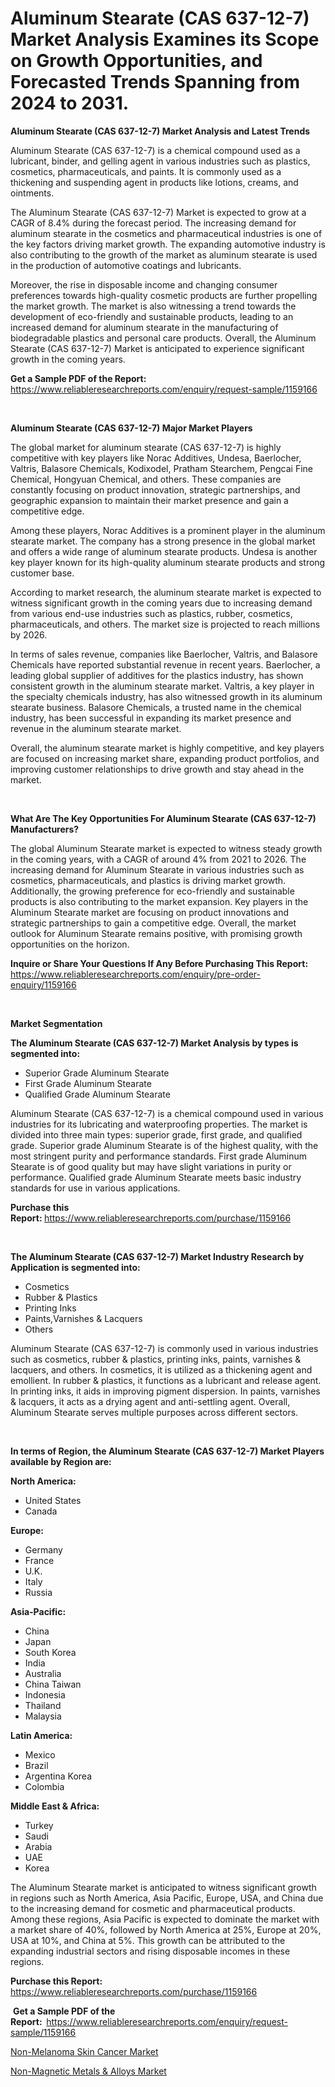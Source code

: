 <p><h1>Aluminum Stearate (CAS 637-12-7) Market Analysis Examines its Scope on Growth Opportunities, and Forecasted Trends Spanning from 2024 to 2031.</h1></p><p><strong>Aluminum Stearate (CAS 637-12-7) Market Analysis and Latest Trends</strong></p>
<p><p>Aluminum Stearate (CAS 637-12-7) is a chemical compound used as a lubricant, binder, and gelling agent in various industries such as plastics, cosmetics, pharmaceuticals, and paints. It is commonly used as a thickening and suspending agent in products like lotions, creams, and ointments.</p><p>The Aluminum Stearate (CAS 637-12-7) Market is expected to grow at a CAGR of 8.4% during the forecast period. The increasing demand for aluminum stearate in the cosmetics and pharmaceutical industries is one of the key factors driving market growth. The expanding automotive industry is also contributing to the growth of the market as aluminum stearate is used in the production of automotive coatings and lubricants.</p><p>Moreover, the rise in disposable income and changing consumer preferences towards high-quality cosmetic products are further propelling the market growth. The market is also witnessing a trend towards the development of eco-friendly and sustainable products, leading to an increased demand for aluminum stearate in the manufacturing of biodegradable plastics and personal care products. Overall, the Aluminum Stearate (CAS 637-12-7) Market is anticipated to experience significant growth in the coming years.</p></p>
<p><strong>Get a Sample PDF of the Report:&nbsp;</strong> <a href="https://www.reliableresearchreports.com/enquiry/request-sample/1159166">https://www.reliableresearchreports.com/enquiry/request-sample/1159166</a></p>
<p>&nbsp;</p>
<p><strong>Aluminum Stearate (CAS 637-12-7) Major Market Players</strong></p>
<p><p>The global market for aluminum stearate (CAS 637-12-7) is highly competitive with key players like Norac Additives, Undesa, Baerlocher, Valtris, Balasore Chemicals, Kodixodel, Pratham Stearchem, Pengcai Fine Chemical, Hongyuan Chemical, and others. These companies are constantly focusing on product innovation, strategic partnerships, and geographic expansion to maintain their market presence and gain a competitive edge.</p><p>Among these players, Norac Additives is a prominent player in the aluminum stearate market. The company has a strong presence in the global market and offers a wide range of aluminum stearate products. Undesa is another key player known for its high-quality aluminum stearate products and strong customer base.</p><p>According to market research, the aluminum stearate market is expected to witness significant growth in the coming years due to increasing demand from various end-use industries such as plastics, rubber, cosmetics, pharmaceuticals, and others. The market size is projected to reach millions by 2026.</p><p>In terms of sales revenue, companies like Baerlocher, Valtris, and Balasore Chemicals have reported substantial revenue in recent years. Baerlocher, a leading global supplier of additives for the plastics industry, has shown consistent growth in the aluminum stearate market. Valtris, a key player in the specialty chemicals industry, has also witnessed growth in its aluminum stearate business. Balasore Chemicals, a trusted name in the chemical industry, has been successful in expanding its market presence and revenue in the aluminum stearate market.</p><p>Overall, the aluminum stearate market is highly competitive, and key players are focused on increasing market share, expanding product portfolios, and improving customer relationships to drive growth and stay ahead in the market.</p></p>
<p>&nbsp;</p>
<p><strong>What Are The Key Opportunities For Aluminum Stearate (CAS 637-12-7) Manufacturers?</strong></p>
<p><p>The global Aluminum Stearate market is expected to witness steady growth in the coming years, with a CAGR of around 4% from 2021 to 2026. The increasing demand for Aluminum Stearate in various industries such as cosmetics, pharmaceuticals, and plastics is driving market growth. Additionally, the growing preference for eco-friendly and sustainable products is also contributing to the market expansion. Key players in the Aluminum Stearate market are focusing on product innovations and strategic partnerships to gain a competitive edge. Overall, the market outlook for Aluminum Stearate remains positive, with promising growth opportunities on the horizon.</p></p>
<p><strong>Inquire or Share Your Questions If Any Before Purchasing This Report:</strong> <a href="https://www.reliableresearchreports.com/enquiry/pre-order-enquiry/1159166">https://www.reliableresearchreports.com/enquiry/pre-order-enquiry/1159166</a></p>
<p>&nbsp;</p>
<p><strong>Market Segmentation</strong></p>
<p><strong>The Aluminum Stearate (CAS 637-12-7) Market Analysis by types is segmented into:</strong></p>
<p><ul><li>Superior Grade Aluminum Stearate</li><li>First Grade Aluminum Stearate</li><li>Qualified Grade Aluminum Stearate</li></ul></p>
<p><p>Aluminum Stearate (CAS 637-12-7) is a chemical compound used in various industries for its lubricating and waterproofing properties. The market is divided into three main types: superior grade, first grade, and qualified grade. Superior grade Aluminum Stearate is of the highest quality, with the most stringent purity and performance standards. First grade Aluminum Stearate is of good quality but may have slight variations in purity or performance. Qualified grade Aluminum Stearate meets basic industry standards for use in various applications.</p></p>
<p><strong>Purchase this Report:&nbsp;</strong><a href="https://www.reliableresearchreports.com/purchase/1159166">https://www.reliableresearchreports.com/purchase/1159166</a></p>
<p>&nbsp;</p>
<p><strong>The Aluminum Stearate (CAS 637-12-7) Market Industry Research by Application is segmented into:</strong></p>
<p><ul><li>Cosmetics</li><li>Rubber & Plastics</li><li>Printing Inks</li><li>Paints,Varnishes & Lacquers</li><li>Others</li></ul></p>
<p><p>Aluminum Stearate (CAS 637-12-7) is commonly used in various industries such as cosmetics, rubber & plastics, printing inks, paints, varnishes & lacquers, and others. In cosmetics, it is utilized as a thickening agent and emollient. In rubber & plastics, it functions as a lubricant and release agent. In printing inks, it aids in improving pigment dispersion. In paints, varnishes & lacquers, it acts as a drying agent and anti-settling agent. Overall, Aluminum Stearate serves multiple purposes across different sectors.</p></p>
<p>&nbsp;</p>
<p><strong>In terms of Region, the Aluminum Stearate (CAS 637-12-7) Market Players available by Region are:</strong></p>
<p>
    <p> <strong> North America: </strong>
        <ul>
            <li>United States</li>
            <li>Canada</li>
        </ul>
        </p> 
    <p> <strong> Europe: </strong>
        <ul>
            <li>Germany</li>
            <li>France</li>
            <li>U.K.</li>
            <li>Italy</li>
            <li>Russia</li>
        </ul>
        </p> 
    <p> <strong> Asia-Pacific: </strong>
        <ul>
            <li>China</li>
            <li>Japan</li>
            <li>South Korea</li>
            <li>India</li>
            <li>Australia</li>
            <li>China Taiwan</li>
            <li>Indonesia</li>
            <li>Thailand</li>
            <li>Malaysia</li>
        </ul>
        </p> 
    <p> <strong> Latin America: </strong>
        <ul>
            <li>Mexico</li>
            <li>Brazil</li>
            <li>Argentina Korea</li>
            <li>Colombia</li>
        </ul>
        </p> 
    <p> <strong> Middle East & Africa: </strong>
        <ul>
            <li>Turkey</li>
            <li>Saudi</li>
            <li>Arabia</li>
            <li>UAE</li>
            <li>Korea</li>
        </ul>
    </p>
    </p>
<p><p>The Aluminum Stearate market is anticipated to witness significant growth in regions such as North America, Asia Pacific, Europe, USA, and China due to the increasing demand for cosmetic and pharmaceutical products. Among these regions, Asia Pacific is expected to dominate the market with a market share of 40%, followed by North America at 25%, Europe at 20%, USA at 10%, and China at 5%. This growth can be attributed to the expanding industrial sectors and rising disposable incomes in these regions.</p></p>
<p><strong>Purchase this Report: </strong><a href="https://www.reliableresearchreports.com/purchase/1159166">https://www.reliableresearchreports.com/purchase/1159166</a></p>
<p>&nbsp;<strong>Get a Sample PDF of the Report:&nbsp;&nbsp;</strong><a href="https://www.reliableresearchreports.com/enquiry/request-sample/1159166">https://www.reliableresearchreports.com/enquiry/request-sample/1159166</a></p>
<p><strong></strong></p>
<p><p><a href="https://github.com/Airanohannonzb68e5pb53oc1/Market-Research-Report-List-1/blob/main/non-melanoma-skin-cancer-market.md">Non-Melanoma Skin Cancer Market</a></p><p><a href="https://github.com/fiixsa/Market-Research-Report-List-1/blob/main/non-magnetic-metals-alloys-market.md">Non-Magnetic Metals & Alloys Market</a></p></p>